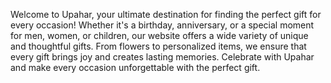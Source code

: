 

Welcome to Upahar, your ultimate destination for finding the perfect gift for every occasion! Whether it's a birthday, anniversary, or a special moment for men, women, or children, our website offers a wide variety of unique and thoughtful gifts. From flowers to personalized items, we ensure that every gift brings joy and creates lasting memories. Celebrate with Upahar and make every occasion unforgettable with the perfect gift.

